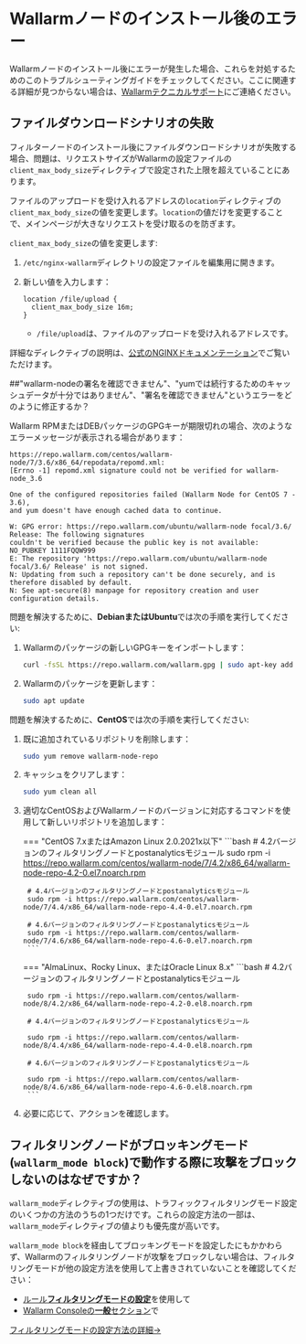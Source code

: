 # Wallarmノードのインストール後のエラー

Wallarmノードのインストール後にエラーが発生した場合、これらを対処するためのこのトラブルシューティングガイドをチェックしてください。ここに関連する詳細が見つからない場合は、[Wallarmテクニカルサポート](mailto:support@wallarm.com)にご連絡ください。

## ファイルダウンロードシナリオの失敗

フィルターノードのインストール後にファイルダウンロードシナリオが失敗する場合、問題は、リクエストサイズがWallarmの設定ファイルの`client_max_body_size`ディレクティブで設定された上限を超えていることにあります。

ファイルのアップロードを受け入れるアドレスの`location`ディレクティブの`client_max_body_size`の値を変更します。`location`の値だけを変更することで、メインページが大きなリクエストを受け取るのを防ぎます。

`client_max_body_size`の値を変更します:

1. `/etc/nginx-wallarm`ディレクトリの設定ファイルを編集用に開きます。
2. 新しい値を入力します：
	
	```
	location /file/upload {
	  client_max_body_size 16m;
	}
	```
	
	* `/file/upload`は、ファイルのアップロードを受け入れるアドレスです。

詳細なディレクティブの説明は、[公式のNGINXドキュメンテーション](https://nginx.org/en/docs/http/ngx_http_core_module.html#client_max_body_size)でご覧いただけます。

##"wallarm-nodeの署名を確認できません"、"yumでは続行するためのキャッシュデータが十分ではありません"、"署名を確認できません"というエラーをどのように修正するか？

Wallarm RPMまたはDEBパッケージのGPGキーが期限切れの場合、次のようなエラーメッセージが表示される場合があります：

```
https://repo.wallarm.com/centos/wallarm-node/7/3.6/x86_64/repodata/repomd.xml:
[Errno -1] repomd.xml signature could not be verified for wallarm-node_3.6

One of the configured repositories failed (Wallarm Node for CentOS 7 - 3.6),
and yum doesn't have enough cached data to continue.

W: GPG error: https://repo.wallarm.com/ubuntu/wallarm-node focal/3.6/ Release: The following signatures
couldn't be verified because the public key is not available: NO_PUBKEY 1111FQQW999
E: The repository 'https://repo.wallarm.com/ubuntu/wallarm-node focal/3.6/ Release' is not signed.
N: Updating from such a repository can't be done securely, and is therefore disabled by default.
N: See apt-secure(8) manpage for repository creation and user configuration details.
```

問題を解決するために、**DebianまたはUbuntu**では次の手順を実行してください:

1. Wallarmのパッケージの新しいGPGキーをインポートします：

	```bash
	curl -fsSL https://repo.wallarm.com/wallarm.gpg | sudo apt-key add -
	```
2. Wallarmのパッケージを更新します：

	```bash
	sudo apt update
	```

問題を解決するために、**CentOS**では次の手順を実行してください:

1. 既に追加されているリポジトリを削除します：

	```bash
	sudo yum remove wallarm-node-repo
	```
2. キャッシュをクリアします：

	```bash
	sudo yum clean all
	```
3. 適切なCentOSおよびWallarmノードのバージョンに対応するコマンドを使用して新しいリポジトリを追加します：

	=== "CentOS 7.xまたはAmazon Linux 2.0.2021x以下"
		```bash
		# 4.2バージョンのフィルタリングノードとpostanalyticsモジュール
		sudo rpm -i https://repo.wallarm.com/centos/wallarm-node/7/4.2/x86_64/wallarm-node-repo-4.2-0.el7.noarch.rpm

		# 4.4バージョンのフィルタリングノードとpostanalyticsモジュール
		sudo rpm -i https://repo.wallarm.com/centos/wallarm-node/7/4.4/x86_64/wallarm-node-repo-4.4-0.el7.noarch.rpm

		# 4.6バージョンのフィルタリングノードとpostanalyticsモジュール
		sudo rpm -i https://repo.wallarm.com/centos/wallarm-node/7/4.6/x86_64/wallarm-node-repo-4.6-0.el7.noarch.rpm
		```
	=== "AlmaLinux、Rocky Linux、またはOracle Linux 8.x"
		```bash
		# 4.2バージョンのフィルタリングノードとpostanalyticsモジュール
		
		sudo rpm -i https://repo.wallarm.com/centos/wallarm-node/8/4.2/x86_64/wallarm-node-repo-4.2-0.el8.noarch.rpm

		# 4.4バージョンのフィルタリングノードとpostanalyticsモジュール
		
		sudo rpm -i https://repo.wallarm.com/centos/wallarm-node/8/4.4/x86_64/wallarm-node-repo-4.4-0.el8.noarch.rpm

		# 4.6バージョンのフィルタリングノードとpostanalyticsモジュール
		
		sudo rpm -i https://repo.wallarm.com/centos/wallarm-node/8/4.6/x86_64/wallarm-node-repo-4.6-0.el8.noarch.rpm
		```		
4. 必要に応じて、アクションを確認します。

## フィルタリングノードがブロッキングモード(`wallarm_mode block`)で動作する際に攻撃をブロックしないのはなぜですか？

`wallarm_mode`ディレクティブの使用は、トラフィックフィルタリングモード設定のいくつかの方法のうちの1つだけです。これらの設定方法の一部は、`wallarm_mode`ディレクティブの値よりも優先度が高いです。

`wallarm_mode block`を経由してブロッキングモードを設定したにもかかわらず、Wallarmのフィルタリングノードが攻撃をブロックしない場合は、フィルタリングモードが他の設定方法を使用して上書きされていないことを確認してください：

* [ルール**フィルタリングモードの設定**](../admin-en/configure-wallarm-mode.md)を使用して
* [Wallarm Consoleの**一般**セクション](../admin-en/configure-wallarm-mode.md)で

[フィルタリングモードの設定方法の詳細→](../admin-en/configure-parameters-en.md)
